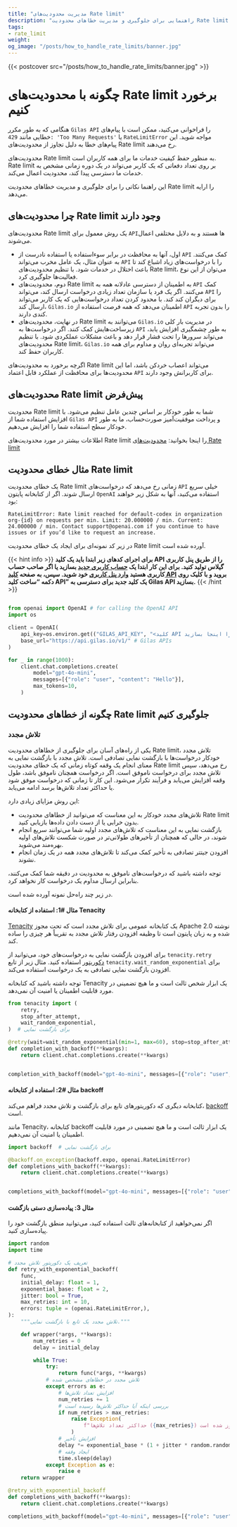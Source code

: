 ```yaml
---
title: "مدیریت محدودیت‌های Rate limit"
description: "راهنمایی برای جلوگیری و مدیریت خطاهای محدودیت Rate limit در استفاده از API"
tags:
- rate_limit
weight: 
og_image: "/posts/how_to_handle_rate_limits/banner.jpg"
---
```


{{< postcover src="/posts/how_to_handle_rate_limits/banner.jpg" >}}

# چگونه با محدودیت‌های Rate limit برخورد کنیم

هنگامی که به طور مکرر `Gilas API` را فراخوانی می‌کنید، ممکن است با پیام‌های خطایی مانند `429: 'Too Many Requests'` یا `RateLimitError` مواجه شوید. این پیام‌های خطا به دلیل تجاوز از محدودیت‌های Rate limit رخ می‌دهند.

محدودیت‌های Rate limit به منظور حفظ کیفیت خدمات ما برای همه کاربران است. Rate limit بر روی تعداد دفعاتی که یک کاربر می‌تواند در یک دوره زمانی مشخص به خدمات ما دسترسی پیدا کند، محدودیت اعمال می‌کند.

این راهنما نکاتی را برای جلوگیری و مدیریت خطاهای محدودیت Rate limit را ارایه می‌دهد.

## چرا محدودیت‌های Rate limit وجود دارند

محدودیت‌های Rate limit یک روش معمول برای `API`ها هستند و به دلایل مختلفی اعمال می‌شوند.

- اول، آنها به محافظت در برابر سوءاستفاده یا استفاده نادرست از `API` کمک می‌کنند. به عنوان مثال، یک عامل مخرب می‌تواند `API` را با درخواست‌های زیاد اشباع کند تا  باعث اختلال در خدمات شود. با تنظیم محدودیت‌های Rate limit، می‌توان از این نوع فعالیت‌ها جلوگیری کرد.
- دوم، محدودیت‌های Rate limit به اطمینان از دسترسی عادلانه همه به `API` کمک می‌کنند. اگر یک فرد یا سازمان تعداد زیادی درخواست ارسال کند، می‌تواند `API` را برای دیگران کند کند. با محدود کردن تعداد درخواست‌هایی که یک کاربر می‌تواند ارسال کند، `Gilas.io` اطمینان می‌دهد که همه فرصت استفاده از `API` را بدون تجربه کندی دارند.
- در نهایت، محدودیت‌های Rate limit می‌توانند به `Gilas.io` در مدیریت بار کلی زیرساخت‌هایش کمک کنند. اگر درخواست‌ها به `API` به طور چشمگیری افزایش یابد، می‌تواند سرورها را تحت فشار قرار دهد و باعث مشکلات عملکردی شود. با تنظیم محدودیت‌های Rate limit، `Gilas.io` می‌تواند تجربه‌ای روان و مداوم برای همه کاربران حفظ کند.

اگرچه برخورد به محدودیت‌های Rate limit می‌تواند اعصاب خردکن باشد، اما این محدودیت‌ها برای محافظت از عملکرد قابل اعتماد `API` برای کاربرانش وجود دارند.

## محدودیت‌های Rate limit پیش‌فرض

محدودیت Rate limit  شما به طور خودکار بر اساس چندین عامل تنظیم می‌شود. با افزایش استفاده شما از `Gilas API` و پرداخت موفقیت‌آمیز صورت‌حساب، ما به طور خودکار سطح استفاده شما را افزایش می‌دهیم.



اطلاعات بیشتر در مورد محدودیت‌های Rate limit را اینجا بخوانید: [محدودیت‌های Rate limit](/ratelimit)


## مثال خطای محدودیت Rate limit

یک خطای محدودیت Rate limit زمانی رخ می‌دهد که درخواست‌های `API` خیلی سریع ارسال شوند. اگر از کتابخانه پایتون `OpenAI` استفاده می‌کنید، آنها به شکل زیر خواهند بود:

```
RateLimitError: Rate limit reached for default-codex in organization org-{id} on requests per min. Limit: 20.000000 / min. Current: 24.000000 / min. Contact support@openai.com if you continue to have issues or if you’d like to request an increase.
```

در زیر کد نمونه‌ای برای ایجاد یک خطای محدودیت Rate limit آورده شده است.

{{< hint info >}}
**برای اجرای کدهای زیر ابتدا باید یک کلید API را از طریق پنل کاربری گیلاس تولید کنید.  برای این کار
ابتدا یک  [حساب کاربری جدید](https://dashboard.gilas.io) بسازید یا اگر صاحب حساب کاربری هستید [وارد پنل کاربری](https://dashboard.gilas.io) خود شوید. سپس، به صفحه [کلید API](https://dashboard.gilas.io/apiKey)  بروید و با کلیک روی دکمه “ساخت کلید API” یک کلید جدید برای دسترسی به Gilas API بسازید.**
{{< /hint >}} 

```python

from openai import OpenAI # for calling the OpenAI API
import os

client = OpenAI(
    api_key=os.environ.get(("GILAS_API_KEY", "<کلید API خود را اینجا بسازید https://dashboard.gilas.io/apiKey>")), 
    base_url="https://api.gilas.io/v1/" # Gilas APIs
)

for _ in range(1000):
    client.chat.completions.create(
        model="gpt-4o-mini",
        messages=[{"role": "user", "content": "Hello"}],
        max_tokens=10,
    )
```

## چگونه از خطاهای محدودیت Rate limit جلوگیری کنیم

### تلاش مجدد

یکی از راه‌های آسان برای جلوگیری از خطاهای محدودیت Rate limit، تلاش مجدد خودکار درخواست‌ها با بازگشت نمایی تصادفی است. تلاش مجدد با بازگشت نمایی به معنای انجام یک وقفه کوتاه زمانی که یک خطای محدودیت Rate limit رخ می‌دهد، سپس تلاش مجدد برای درخواست ناموفق است. اگر درخواست همچنان ناموفق باشد، طول وقفه افزایش می‌یابد و فرآیند تکرار می‌شود. این کار تا زمانی که درخواست موفق شود یا حداکثر تعداد تلاش‌ها برسد ادامه می‌یابد.

این روش مزایای زیادی دارد:

- تلاش‌های مجدد خودکار به این معناست که می‌توانید از خطاهای محدودیت Rate limit بدون خرابی یا از دست دادن داده‌ها بازیابی کنید.
- بازگشت نمایی به این معناست که تلاش‌های مجدد اولیه شما می‌توانند سریع انجام شوند، در حالی که همچنان از تأخیرهای طولانی‌تر در صورت شکست تلاش‌های اولیه بهره‌مند می‌شوید.
- افزودن جیتتر تصادفی به تأخیر کمک می‌کند تا تلاش‌های مجدد همه در یک زمان انجام نشوند.

توجه داشته باشید که درخواست‌های ناموفق به محدودیت در دقیقه شما کمک می‌کنند، بنابراین ارسال مداوم یک درخواست کار نخواهد کرد.

در زیر چند راه‌حل نمونه آورده شده است.

#### مثال #1: استفاده از کتابخانه Tenacity

[Tenacity](https://tenacity.readthedocs.io/en/latest/) یک کتابخانه عمومی برای تلاش مجدد است که تحت مجوز Apache 2.0 نوشته شده و به زبان پایتون است تا وظیفه افزودن رفتار تلاش مجدد به تقریباً هر چیزی را ساده کند.

برای افزودن بازگشت نمایی به درخواست‌های خود، می‌توانید از `tenacity.retry` [دکوریتور](https://peps.python.org/pep-0318/) استفاده کنید. مثال زیر از تابع `tenacity.wait_random_exponential` برای افزودن بازگشت نمایی تصادفی به یک درخواست استفاده می‌کند.

توجه داشته باشید که کتابخانه Tenacity یک ابزار شخص ثالث است و ما هیچ تضمینی در مورد قابلیت اطمینان یا امنیت آن نمی‌دهد.
```python
from tenacity import (
    retry,
    stop_after_attempt,
    wait_random_exponential,
)  # برای بازگشت نمایی

@retry(wait=wait_random_exponential(min=1, max=60), stop=stop_after_attempt(6))
def completion_with_backoff(**kwargs):
    return client.chat.completions.create(**kwargs)


completion_with_backoff(model="gpt-4o-mini", messages=[{"role": "user", "content": "Once upon a time,"}])
```

#### مثال #2: استفاده از کتابخانه backoff

کتابخانه دیگری که دکوریتورهای تابع برای بازگشت و تلاش مجدد فراهم می‌کند، [backoff](https://pypi.org/project/backoff/) است.

مانند Tenacity، کتابخانه backoff یک ابزار ثالث است و ما هیچ تضمینی در مورد قابلیت اطمینان یا امنیت آن نمی‌دهیم.
```python
import backoff  # برای بازگشت نمایی

@backoff.on_exception(backoff.expo, openai.RateLimitError)
def completions_with_backoff(**kwargs):
    return client.chat.completions.create(**kwargs)


completions_with_backoff(model="gpt-4o-mini", messages=[{"role": "user", "content": "Once upon a time,"}])
```

#### مثال 3: پیاده‌سازی دستی بازگشت

اگر نمی‌خواهید از کتابخانه‌های ثالث استفاده کنید، می‌توانید منطق بازگشت خود را پیاده‌سازی کنید.

```python
import random
import time

# تعریف یک دکوریتور تلاش مجدد
def retry_with_exponential_backoff(
    func,
    initial_delay: float = 1,
    exponential_base: float = 2,
    jitter: bool = True,
    max_retries: int = 10,
    errors: tuple = (openai.RateLimitError,),
):
    """تلاش مجدد یک تابع با بازگشت نمایی."""

    def wrapper(*args, **kwargs):
        num_retries = 0
        delay = initial_delay

        while True:
            try:
                return func(*args, **kwargs)
            # تلاش مجدد در خطاهای مشخص شده
            except errors as e:
                # افزایش تعداد تلاش‌ها
                num_retries += 1
                # بررسی اینکه آیا حداکثر تلاش‌ها رسیده است
                if num_retries > max_retries:
                    raise Exception(
                        f"حداکثر تعداد تلاش‌ها ({max_retries}) تجاوز شده است."
                    )
                # افزایش تأخیر
                delay *= exponential_base * (1 + jitter * random.random())
                # ایجاد وقفه
                time.sleep(delay)
            except Exception as e:
                raise e
    return wrapper

@retry_with_exponential_backoff
def completions_with_backoff(**kwargs):
    return client.chat.completions.create(**kwargs)

completions_with_backoff(model="gpt-4o-mini", messages=[{"role": "user", "content": "Once upon a time,"}])
```